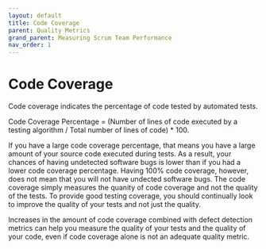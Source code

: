 ```yaml
---
layout: default
title: Code Coverage
parent: Quality Metrics
grand_parent: Measuring Scrum Team Performance
nav_order: 1
---
```


# Code Coverage

Code coverage indicates the percentage of code tested by automated tests. 

Code Coverage Percentage = (Number of lines of code executed by a testing algorithm / Total number of lines of code) * 100.

If you have a large code coverage percentage, that means you have a large amount of your source code executed during tests. As a result, your chances of having undetected software bugs is lower than if you had a lower code coverage percentage. Having 100% code coverage, however, does not mean that you will not have undected software bugs. The code coverage simply measures the quanity of code coverage and not the quality of the tests. To provide good testing coverage, you should continually look to improve the quality of your tests and not just the quality.

Increases in the amount of code coverage combined with defect detection metrics can help you measure the quality of your tests and the quality of your code, even if code coverage alone is not an adequate quality metric.
